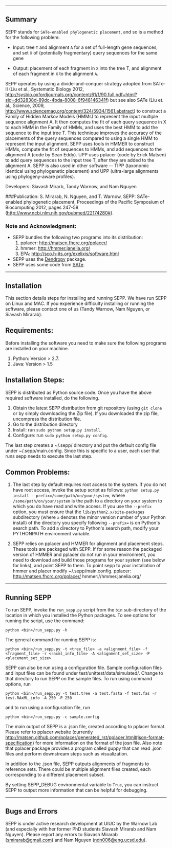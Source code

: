 ------------------------------------
Summary
------------------------------------

SEPP stands for `SATe-enabled phylogenetic placement`, and so is a method for the following problem:

- Input: tree `T` and alignment `A` for a set of full-length gene sequences, and set `X` of (potentially fragmentary) query sequences for the same gene

- Output: placement of each fragment in `X` into the tree T, and alignment of each fragment in `X` to the alignment `A`.

SEPP operates by using a divide-and-conquer strategy adopted from SATe-II (Liu et al., Systematic Biology 2012, http://sysbio.oxfordjournals.org/content/61/1/90.full.pdf+html?sid=dd32838d-89dc-4bda-8008-6f948146341f) but see also SATe (Liu et. al., Science, 2009, http://www.sciencemag.org/content/324/5934/1561.abstract) to construct a Family of Hidden Markov Models (HMMs) to represent the input multiple sequence alignment A. It then computes the fit of each query sequence in X to each HMM in the Family of HMMs, and uses the best HMM to add the sequence to the input tree T. This technique improves the accuracy of the placements of the query sequences compared to using a single HMM to represent the input alignment. SEPP uses tools in HMMER to construct HMMs, compute the fit of sequences to HMMs, and add sequences to the alignment A (code by Sean Eddy). UPP uses pplacer (code by Erick Matsen) to add query sequences to the input tree T, after they are added to the alignment A.   SEPP is also used in other software -- TIPP (taxonomic identical using phylogenetic placement) and UPP (ultra-large alignments using phylogeny-aware profiles).

Developers: Siavash Mirarb, Tandy Warnow, and Nam Nguyen

###Publication:
S. Mirarab, N. Nguyen, and T. Warnow, SEPP: SATe-enabled phylogenetic placement, Proceedings of the Pacific Symposium of Biocomputing 2012, pages 247-58 (http://www.ncbi.nlm.nih.gov/pubmed/22174280#).

### Note and Acknowledgment: 
- SEPP bundles the following two programs into its distribution:
  1. pplacer: http://matsen.fhcrc.org/pplacer/
  2. hmmer: http://hmmer.janelia.org/
  3. EPA: http://sco.h-its.org/exelixis/software.html
- SEPP uses the [Dendropy](http://pythonhosted.org/DendroPy/) package. 
- SEPP uses some code from [SATe](http://phylo.bio.ku.edu/software/sate/sate.html).


-------------------------------------
Installation
-------------------------------------
This section details steps for installing and running SEPP. We have run SEPP on Linux and MAC. If you experience difficulty installing or running the software, please contact one of us (Tandy Warnow, Nam Nguyen, or Siavash Mirarab).

Requirements:
-------------------
Before installing the software you need to make sure the following programs are installed on your machine.

1. Python: Version > 2.7. 
2. Java: Version > 1.5

Installation Steps:
-------------------
SEPP is distributed as Python source code. Once you have the above required software installed, do the following. 

1. Obtain the latest SEPP distribution from git repository (using `git clone` or by simply downloading the Zip file). If you downloaded the zip file, uncompress the distribution file.
2. Go to the distribution directory
3. Install: run `sudo python setup.py install`. 
4. Configure: run `sudo python setup.py config`. 

The last step creates a ~/.sepp/ directory and put the default config file under ~/.sepp/main.config. Since this is specific to a user, each user that runs sepp needs to execute the last step. 

Common Problems:
-------------------
1. The last step by default requires root access to the system. If you do not have root access, invoke the setup script as follows: `python setup.py install --prefix=/some/path/on/your/system`, where `/some/path/on/your/system` is the path to a directory on your system to which you do have read and write access. If you use the `--prefix` option, you must ensure that the `lib/python2.x/site-packages` subdirectory (where `x` denotes the minor version number of your Python install) of the directory you specify following `--prefix=` is on Python's search path. To add a directory to Python's search path, modify your PYTHONPATH environment variable.

2. SEPP relies on pplacer and HMMER for alignment and placement steps. These tools are packaged with SEPP. If for some reason the packaged version of HMMER and pplacer do not run in your environment, you need to download and build those programs for your system (see below for links), and point SEPP to them. To point sepp to your installation of hmmer and placer modify ~/.sepp/main.config. 
   pplacer: http://matsen.fhcrc.org/pplacer/
   hmmer://hmmer.janelia.org/


---------------------------------------------
Running SEPP
---------------------------------------------
To run SEPP, invoke the `run_sepp.py` script from the `bin` sub-directory of the location in which you installed the Python packages. To see options for running the script, use the command:

`python <bin>/run_sepp.py -h`

The general command for running SEPP is:

`python <bin>/run_sepp.py -t <tree_file> -a <alignment_file> -f <fragment_file> -r <raxml_info_file> -A <alignment_set_size> -P <placement_set_size> `

SEPP can also be run using a configuration file. Sample configuration files and input files can be found under test/unittest/data/simulated/. Change to that directory to run SEPP on the sample files. To run using command options, run

`python <bin>/run_sepp.py -t test.tree -a test.fasta -f test.fas -r test.RAxML_info -A 250 -P 250`

and to run using a configuration file, run

`python <bin>/run_sepp.py -c sample.config`

The main output of SEPP is a .json file, created according to pplacer format. Please refer to pplacer website (currently http://matsen.github.com/pplacer/generated_rst/pplacer.html#json-format-specification) for more information on the format of the josn file. Also note that pplacer package provides a program called guppy that can read .json files and perform downstream steps such as visualization.

In addition to the .json file, SEPP outputs alignments of fragments to reference sets. There could be multiple alignment files created, each corresponding to a different placement subset. 

By setting SEPP_DEBUG environmental variable to `True`, you can instruct SEPP to output more information that can be helpful for debugging.  

---------------------------------------------
Bugs and Errors
---------------------------------------------
SEPP is under active research development at UIUC by the Warnow Lab (and especially with her former PhD students Siavash Mirarab and Nam Nguyen). Please report any errors to Siavash Mirarab (smirarab@gmail.com) and Nam Nguyen (ndn006@eng.ucsd.edu).


